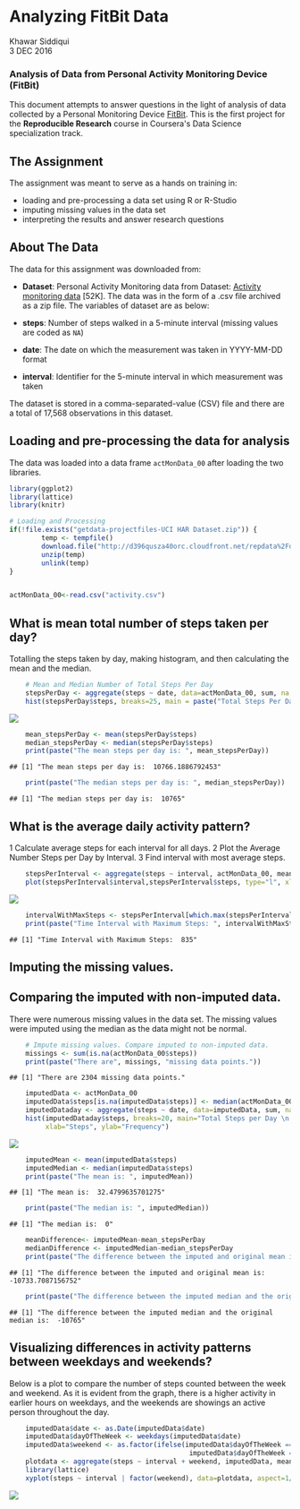 # Analyzing FitBit Data
Khawar Siddiqui  
3 DEC 2016  
### Analysis of Data from Personal Activity Monitoring Device (FitBit)
This document attempts to answer questions in the light of analysis of data collected by a Personal Monitoring Device [FitBit](http://en.wikipedia.org/wiki/Fitbit).
This is the first project for the **Reproducible Research** course in Coursera's Data Science specialization track. 

## The Assignment
The assignment was meant to serve as a hands on training in: 

* loading and pre-processing a data set using R or R-Studio
* imputing missing values in the data set
* interpreting the results and answer research questions

## About The Data
The data for this assignment was downloaded from:

* **Dataset**: Personal Activity Monitoring data from Dataset: [Activity monitoring data](https://d396qusza40orc.cloudfront.net/repdata%2Fdata%2Factivity.zip) [52K]. The data was in the form of a .csv file archived as a zip file. The variables of dataset are as below:

* **steps**: Number of steps walked in a 5-minute interval (missing values are coded as `NA`)

* **date**: The date on which the measurement was taken in YYYY-MM-DD format

* **interval**: Identifier for the 5-minute interval in which
    measurement was taken

The dataset is stored in a comma-separated-value (CSV) file and there are a total of 17,568 observations in this dataset.

## Loading and pre-processing the data for analysis

The data was loaded into a data frame `actMonData_00` after loading the two libraries. 


```r
library(ggplot2)
library(lattice)
library(knitr)

# Loading and Processing 
if(!file.exists("getdata-projectfiles-UCI HAR Dataset.zip")) {
        temp <- tempfile()
        download.file("http://d396qusza40orc.cloudfront.net/repdata%2Fdata%2Factivity.zip",temp)
        unzip(temp)
        unlink(temp)
}


actMonData_00<-read.csv("activity.csv")
```

## What is mean total number of steps taken per day?

Totalling the steps taken by day, making histogram, and then calculating the mean and the median.

```r
	# Mean and Median Number of Total Steps Per Day
	stepsPerDay <- aggregate(steps ~ date, data=actMonData_00, sum, na.rm = TRUE)
	hist(stepsPerDay$steps, breaks=25, main = paste("Total Steps Per Day"), col="red", xlab="Steps Taken", ylab="Frequency")
```

![](PA1_template_files/figure-html/unnamed-chunk-2-1.png)<!-- -->

```r
	mean_stepsPerDay <- mean(stepsPerDay$steps)
	median_stepsPerDay <- median(stepsPerDay$steps)
	print(paste("The mean steps per day is: ", mean_stepsPerDay))
```

```
## [1] "The mean steps per day is:  10766.1886792453"
```

```r
	print(paste("The median steps per day is: ", median_stepsPerDay))
```

```
## [1] "The median steps per day is:  10765"
```

## What is the average daily activity pattern?

1 Calculate average steps for each interval for all days. 
2 Plot the Average Number Steps per Day by Interval. 
3 Find interval with most average steps. 

```r
	stepsPerInterval <- aggregate(steps ~ interval, actMonData_00, mean)
	plot(stepsPerInterval$interval,stepsPerInterval$steps, type="l", xlab="Interval", ylab="Number of Steps",main="Average Number of Steps per Day (by Interval)")
```

![](PA1_template_files/figure-html/unnamed-chunk-3-1.png)<!-- -->

```r
	intervalWithMaxSteps <- stepsPerInterval[which.max(stepsPerInterval$steps),1]
	print(paste("Time Interval with Maximum Steps: ", intervalWithMaxSteps))
```

```
## [1] "Time Interval with Maximum Steps:  835"
```

## Imputing the missing values. 
## Comparing the imputed with non-imputed data.

There were numerous missing values in the data set. The missing values were imputed using the median as the data might not be normal.  

```r
	# Impute missing values. Compare imputed to non-imputed data.
	missings <- sum(is.na(actMonData_00$steps))
	print(paste("There are", missings, "missing data points."))
```

```
## [1] "There are 2304 missing data points."
```

```r
	imputedData <- actMonData_00
	imputedData$steps[is.na(imputedData$steps)] <- median(actMonData_00$steps, na.rm=TRUE)
	imputedDataday <- aggregate(steps ~ date, data=imputedData, sum, na.rm=TRUE)
	hist(imputedDataday$steps, breaks=20, main="Total Steps per Day \n Using Imputation Adjustment with Median",
		 xlab="Steps", ylab="Frequency")
```

![](PA1_template_files/figure-html/unnamed-chunk-4-1.png)<!-- -->

```r
	imputedMean <- mean(imputedData$steps)
	imputedMedian <- median(imputedData$steps)
	print(paste("The mean is: ", imputedMean))
```

```
## [1] "The mean is:  32.4799635701275"
```

```r
	print(paste("The median is: ", imputedMedian))
```

```
## [1] "The median is:  0"
```

```r
	meanDifference<- imputedMean-mean_stepsPerDay
	medianDifference <- imputedMedian-median_stepsPerDay
	print(paste("The difference between the imputed and original mean is: ", meanDifference))
```

```
## [1] "The difference between the imputed and original mean is:  -10733.7087156752"
```

```r
	print(paste("The difference between the imputed median and the original median is: ", medianDifference))
```

```
## [1] "The difference between the imputed median and the original median is:  -10765"
```

## Visualizing differences in activity patterns between weekdays and weekends? 

Below is a plot to compare the number of steps counted between the week and weekend. As it is evident from the graph, there is a higher activity in earlier hours on weekdays, and the weekends are showings an active person throughout the day.  

```r
	imputedData$date <- as.Date(imputedData$date)
	imputedData$dayOfTheWeek <- weekdays(imputedData$date)
	imputedData$weekend <- as.factor(ifelse(imputedData$dayOfTheWeek == "Saturday" |
											 imputedData$dayOfTheWeek == "Sunday", "Weekends", "Weekdays"))
	plotdata <- aggregate(steps ~ interval + weekend, imputedData, mean)
	library(lattice)
	xyplot(steps ~ interval | factor(weekend), data=plotdata, aspect=1/3, xlab="Time Interval", ylab="Steps Taken", layout=c(1,2), type="l",)
```

![](PA1_template_files/figure-html/unnamed-chunk-5-1.png)<!-- -->
